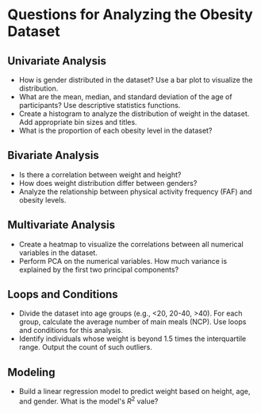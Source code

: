 # Questions for Analyzing the Obesity Dataset
## Univariate Analysis
- How is gender distributed in the dataset? Use a bar plot to visualize the distribution.
- What are the mean, median, and standard deviation of the age of participants? Use descriptive statistics functions.
- Create a histogram to analyze the distribution of weight in the dataset. Add appropriate bin sizes and titles.
- What is the proportion of each obesity level in the dataset?

## Bivariate Analysis
- Is there a correlation between weight and height?
- How does weight distribution differ between genders?
- Analyze the relationship between physical activity frequency (FAF) and obesity levels.

## Multivariate Analysis
- Create a heatmap to visualize the correlations between all numerical variables in the dataset.
- Perform PCA on the numerical variables. How much variance is explained by the first two principal components?

## Loops and Conditions
- Divide the dataset into age groups (e.g., <20, 20-40, >40). For each group, calculate the average number of main meals (NCP). Use loops and conditions for this analysis.
- Identify individuals whose weight is beyond 1.5 times the interquartile range. Output the count of such outliers.

## Modeling
- Build a linear regression model to predict weight based on height, age, and gender. What is the model's $R^2$ value?
